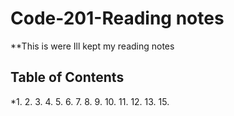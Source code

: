 # Code-201-Reading notes
**This is were Ill kept my reading notes
## Table of Contents 
*1.
2.
3.
4.
5.
6.
7.
8.
9.
10.
11.
12.
13.
15.
